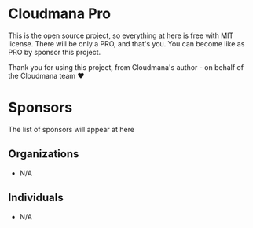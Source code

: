 # Cloudmana Pro

This is the open source project, so everything at here is free with MIT license. There will be only a PRO, and that's you. You can become like as PRO by sponsor this project.

Thank you for using this project, from Cloudmana's author - on behalf of the Cloudmana team ❤️

# Sponsors

The list of sponsors will appear at here

## Organizations

- N/A

## Individuals

- N/A
